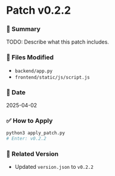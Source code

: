 # Patch v0.2.2

### 🧠 Summary
TODO: Describe what this patch includes.

### 📁 Files Modified
- `backend/app.py`
- `frontend/static/js/script.js`

### 📅 Date
2025-04-02

### ✅ How to Apply
```bash
python3 apply_patch.py
# Enter: v0.2.2
```

### 🔁 Related Version
- Updated `version.json` to `v0.2.2`
